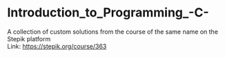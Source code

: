 # Introduction_to_Programming_-C-
A collection of custom solutions from the course of the same name on the Stepik platform  
Link: https://stepik.org/course/363
